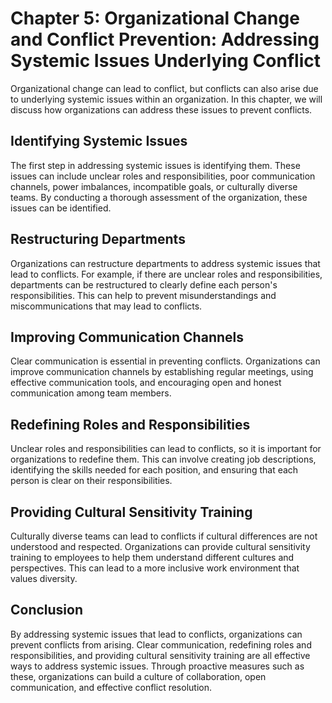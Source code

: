 Chapter 5: Organizational Change and Conflict Prevention: Addressing Systemic Issues Underlying Conflict
========================================================================================================

Organizational change can lead to conflict, but conflicts can also arise due to underlying systemic issues within an organization. In this chapter, we will discuss how organizations can address these issues to prevent conflicts.

Identifying Systemic Issues
---------------------------

The first step in addressing systemic issues is identifying them. These issues can include unclear roles and responsibilities, poor communication channels, power imbalances, incompatible goals, or culturally diverse teams. By conducting a thorough assessment of the organization, these issues can be identified.

Restructuring Departments
-------------------------

Organizations can restructure departments to address systemic issues that lead to conflicts. For example, if there are unclear roles and responsibilities, departments can be restructured to clearly define each person's responsibilities. This can help to prevent misunderstandings and miscommunications that may lead to conflicts.

Improving Communication Channels
--------------------------------

Clear communication is essential in preventing conflicts. Organizations can improve communication channels by establishing regular meetings, using effective communication tools, and encouraging open and honest communication among team members.

Redefining Roles and Responsibilities
-------------------------------------

Unclear roles and responsibilities can lead to conflicts, so it is important for organizations to redefine them. This can involve creating job descriptions, identifying the skills needed for each position, and ensuring that each person is clear on their responsibilities.

Providing Cultural Sensitivity Training
---------------------------------------

Culturally diverse teams can lead to conflicts if cultural differences are not understood and respected. Organizations can provide cultural sensitivity training to employees to help them understand different cultures and perspectives. This can lead to a more inclusive work environment that values diversity.

Conclusion
----------

By addressing systemic issues that lead to conflicts, organizations can prevent conflicts from arising. Clear communication, redefining roles and responsibilities, and providing cultural sensitivity training are all effective ways to address systemic issues. Through proactive measures such as these, organizations can build a culture of collaboration, open communication, and effective conflict resolution.

